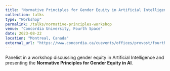 ```yaml
---
title: "Normative Principles for Gender Equity in Artificial Intelligence"
collection: talks
type: "Workshop"
permalink: /talks/normative-principles-workshop
venue: "Concordia University, Fourth Space"
date: 2023-08-22
location: "Montreal, Canada"
external_url: "https://www.concordia.ca/cuevents/offices/provost/fourth-space/programming/2023/08/22/affecting-machines.html"
---
```


Panelist in a workshop discussing gender equity in Artificial Intelligence and presenting the **Normative Principles for Gender Equity in AI**.
